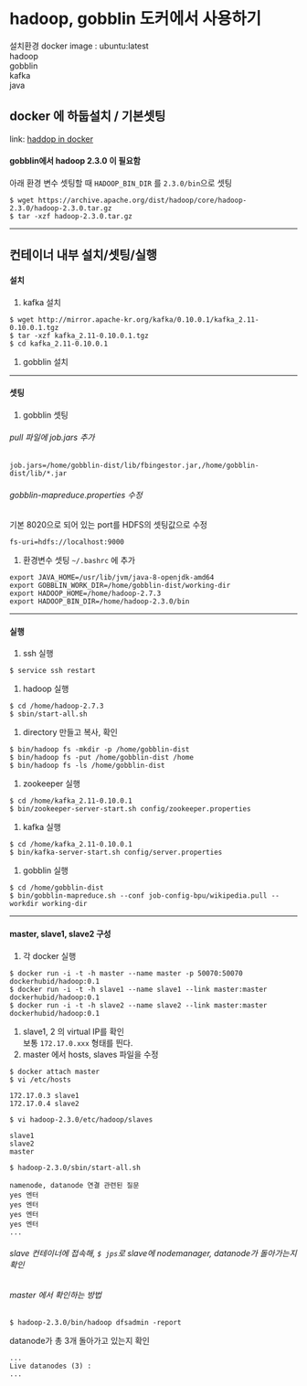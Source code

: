 # hadoop, gobblin 도커에서 사용하기
  설치환경
  docker image : ubuntu:latest<br/>
  hadoop<br/>
  gobblin<br/>
  kafka<br/>
  java<br/>

## docker 에 하둡설치 / 기본셋팅
  link: [haddop in docker](hadoop_in_docker.md)
#### gobblin에서 hadoop 2.3.0 이 필요함
아래 환경 변수 셋팅할 때 `HADOOP_BIN_DIR` 를 `2.3.0/bin`으로 셋팅
```shell
$ wget https://archive.apache.org/dist/hadoop/core/hadoop-2.3.0/hadoop-2.3.0.tar.gz
$ tar -xzf hadoop-2.3.0.tar.gz
```
---

## 컨테이너 내부 설치/셋팅/실행
#### 설치
  1. kafka 설치
  ```shell
  $ wget http://mirror.apache-kr.org/kafka/0.10.0.1/kafka_2.11-0.10.0.1.tgz
  $ tar -xzf kafka_2.11-0.10.0.1.tgz
  $ cd kafka_2.11-0.10.0.1
  ```
  1. gobblin 설치

---
#### 셋팅
  1. gobblin 셋팅
  ###### pull 파일에 job.jars 추가
  ```pull
  job.jars=/home/gobblin-dist/lib/fbingestor.jar,/home/gobblin-dist/lib/*.jar
  ```
  ###### gobblin-mapreduce.properties 수정<br/>
  기본 8020으로 되어 있는 port를 HDFS의 셋팅값으로 수정
  ```properties
  fs-uri=hdfs://localhost:9000
  ```
  1. 환경변수 셋팅
  `~/.bashrc` 에 추가
  ```shell
  export JAVA_HOME=/usr/lib/jvm/java-8-openjdk-amd64
  export GOBBLIN_WORK_DIR=/home/gobblin-dist/working-dir
  export HADOOP_HOME=/home/hadoop-2.7.3
  export HADOOP_BIN_DIR=/home/hadoop-2.3.0/bin
  ```
---
#### 실행
  1. ssh 실행
  ```shell
  $ service ssh restart
  ```
  1. hadoop 실행
  ```shell
  $ cd /home/hadoop-2.7.3
  $ sbin/start-all.sh
  ```
  1. directory 만들고 복사, 확인
  ```shell
  $ bin/hadoop fs -mkdir -p /home/gobblin-dist
  $ bin/hadoop fs -put /home/gobblin-dist /home
  $ bin/hadoop fs -ls /home/gobblin-dist
  ```
  1. zookeeper 실행
  ```shell
  $ cd /home/kafka_2.11-0.10.0.1
  $ bin/zookeeper-server-start.sh config/zookeeper.properties
  ```
  1. kafka 실행
  ```shell
  $ cd /home/kafka_2.11-0.10.0.1
  $ bin/kafka-server-start.sh config/server.properties
  ```
  1. gobblin 실행
  ```shell
  $ cd /home/gobblin-dist
  $ bin/gobblin-mapreduce.sh --conf job-config-bpu/wikipedia.pull --workdir working-dir
  ```
---
#### master, slave1, slave2 구성
  1. 각 docker 실행
  ```shell
  $ docker run -i -t -h master --name master -p 50070:50070 dockerhubid/hadoop:0.1
  $ docker run -i -t -h slave1 --name slave1 --link master:master dockerhubid/hadoop:0.1
  $ docker run -i -t -h slave2 --name slave2 --link master:master dockerhubid/hadoop:0.1
  ```
  1. slave1, 2 의 virtual IP를 확인
  <br/>보통 `172.17.0.xxx` 형태를 띈다.
  1. master 에서 hosts, slaves 파일을 수정
  ```shell
  $ docker attach master
  $ vi /etc/hosts
  ```
  ```
  172.17.0.3 slave1
  172.17.0.4 slave2
  ```
  ```shell
  $ vi hadoop-2.3.0/etc/hadoop/slaves
  ```
  ```
  slave1
  slave2
  master
  ```
  ```shell
  $ hadoop-2.3.0/sbin/start-all.sh
  ```
  ```shell
  namenode, datanode 연결 관련된 질문
  yes 엔터
  yes 엔터
  yes 엔터
  yes 엔터
  ...
  ```
  ###### slave 컨테이너에 접속해, `$ jps`로 slave에 nodemanager, datanode가 돌아가는지 확인
  ###### master 에서 확인하는 방법
  ```shell
  $ hadoop-2.3.0/bin/hadoop dfsadmin -report
  ```
  datanode가 총 3개 돌아가고 있는지 확인
  ```shell
  ...
  Live datanodes (3) :
  ...
  ```
